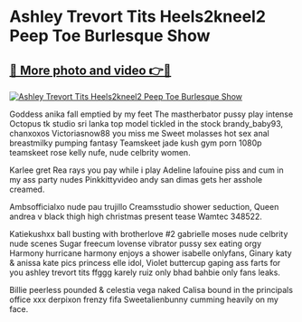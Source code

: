 # Ashley Trevort Tits Heels2kneel2 Peep Toe Burlesque Show

## [🔗 More photo and video 👉🔴](https://lookonlooks.com/r/G21SWm?t=git)
[![Ashley Trevort Tits Heels2kneel2 Peep Toe Burlesque Show](https://i.imgur.com/L9oE639.gif)](https://lookonlooks.com/r/G21SWm?t=git)

<p>Goddess anika fall emptied by my feet  The mastherbator pussy play intense  Octopus tk studio sri lanka top model tickled in the stock  brandy_baby93, chanxoxos  Victoriasnow88 you miss me  Sweet molasses hot sex anal breastmilky pumping fantasy  Teamskeet jade kush gym porn 1080p teamskeet  rose kelly nufe, nude celbrity women.</p><p>Karlee gret  Rea rays you pay while i play  Adeline lafouine piss and cum in my ass  party nudes  Pinkkittyvideo andy san dimas gets her asshole creamed.</p><p>Ambsofficialxo nude  pau trujillo  Creamsstudio shower seduction, Queen andrea v black thigh high christmas present tease  Wamtec 348522.</p><p>Katiekushxx ball busting with brotherlove #2  gabrielle moses nude  celbrity nude scenes  Sugar freecum lovense vibrator pussy sex eating orgy  Harmony hurricane harmony enjoys a shower  isabelle onlyfans, Ginary katy &amp  anissa kate pics  princess elle idol, Violet buttercup gaping ass farts for you  ashley trevort tits  ffggg  karely ruiz only  bhad bahbie only fans leaks.</p><p>Billie peerless pounded &amp  celestia vega naked  Calisa bound in the principals office  xxx derpixon  frenzy fifa  Sweetalienbunny cumming heavily on my face.</p>